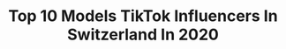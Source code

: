 ---
title: Top 10 Models TikTok Influencers In Switzerland In 2020
description: >-
  Find top models TikTok influencers in Switzerland in 2020. Most popular hashtags: #model #challenge #america #tiktok.
platform: TikTok
profiles:
  - username: "stevenepprecht"
    fullname: >-
      Steven Epprecht
    location: "Switzerland"
    followers: 104381
    engagement: 697
    commentsToLikes: 0.040765
    id: cka85wri200ma0i78ffm00gw8
    verified: false
    hashtags: "#sauer, #newtrend, #moodoftheday, #emojichallenge"
  - username: "flawentica"
    fullname: >-
      flawenty
    location: "Switzerland"
    followers: 75012
    engagement: 1009
    commentsToLikes: 0.009749
    id: ck8opwvcg539l0j78x97s83ne
    verified: false
    hashtags: "#coronavirus, #outfitcheck, #christmas, #repost"
  - username: "alexpohl_"
    fullname: >-
      Fotoartist Alex Pohl
    location: "Switzerland"
    followers: 60596
    engagement: 605
    commentsToLikes: 0.013475
    id: ck8hkkd4se97p0j787r3wjulc
    verified: false
    hashtags: "#challenge, #fotomodel, #fotoshooting, #photoedit"
  - username: "saidbahrii"
    fullname: >-
      Said Bahri
    location: "Switzerland"
    followers: 18457
    engagement: 561
    commentsToLikes: 0.009734
    id: ck8vwl1gjor6c0j78e0gvh3l8
    verified: false
    hashtags: "#zrcebeach, #elektrik, #minimal, #america"
  - username: "luzpalokaj"
    fullname: >-
      luzpalokaj
    location: "Switzerland"
    followers: 59195
    engagement: 457
    commentsToLikes: 0.007822
    id: ck9dpj2afw4ig0j780n9jw4rv
    verified: false
    hashtags: "#sister, #funny, #beauty, #albania"
  - username: "marcoandredasilva"
    fullname: >-
      Marco Andre da Silva
    location: "Switzerland"
    followers: 84278
    engagement: 807
    commentsToLikes: 0.068588
    id: ck9c4zt7qqa5g0j78vvbm9o03
    verified: false
    hashtags: "#tiktok, #catlwak, #1000ofme, #familyguy"
  - username: "thibaud_emery"
    fullname: >-
      Thibaud_Emery
    location: "Switzerland"
    followers: 2635
    engagement: 886
    commentsToLikes: 0.028285
    id: ckaign600240o0i78zzro1fiv
    verified: false
    hashtags: "#motivationmusic, #dolcegabana, #shootingtime, #luxurylife"
  - username: "etrofficiel"
    fullname: >-
      elvir
    location: "Switzerland"
    followers: 4620
    engagement: 456
    commentsToLikes: 0.010410
    id: ck9sjxiqs5yjn0j78ps5orb9d
    verified: false
    hashtags: "#confinement, #mydog, #hairstyle, #havana"
  - username: "yannclu"
    fullname: >-
      Yannclu
    location: "Switzerland"
    followers: 2071
    engagement: 449
    commentsToLikes: 0.028079
    id: ck8qgbyxi08tz0j78n8wulwzb
    verified: false
    hashtags: "#inspiration, #drawchallenge, #cars, #juventus"
  - username: "aichakind"
    fullname: >-
      Aichakind
    location: "Switzerland"
    followers: 9372
    engagement: 435
    commentsToLikes: 0.025980
    id: ck9n6gg1p75lw0j78co57a9n2
    verified: false
    hashtags: "#funny, #repost, #bestfriend, #facetracking"
---